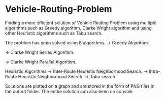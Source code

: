 # Vehicle-Routing-Problem
Finding a more efficient solution of Vehicle Routing Problem using multiple algorithms such as Greedy algorithm, Clarke Wright algorithm and using other Heuristic algorithms such as Tabu search.

The problem has been solved using 6 algorithms.
-> Greedy Algorithm.

-> Clarke Wright Series Algorithm.

-> Clarke Wright Parallel Algorithm.

Heuristic Algorithms
-> Inter-Route Heuristic Neighborhood Search.
-> Intra-Route Heuristic Neighborhood Search.
-> Tabu search

Solutions are plotted on a graph and are stored in the form of PNG files in the output folder. The entire solution can also been on console.

